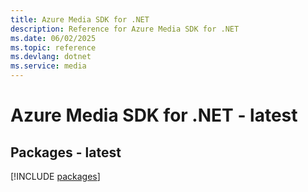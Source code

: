 ```yaml
---
title: Azure Media SDK for .NET
description: Reference for Azure Media SDK for .NET
ms.date: 06/02/2025
ms.topic: reference
ms.devlang: dotnet
ms.service: media
---
```

# Azure Media SDK for .NET - latest
## Packages - latest
[!INCLUDE [packages](media-index.md)]